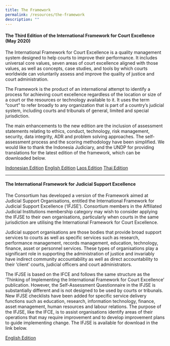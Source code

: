 ```yaml
---
title: The Framework
permalink: /resources/the-framework
description: ""
---
```

#### **The Third Edition of the International Framework for Court Excellence (May 2020)**

The International Framework for Court Excellence is a quality management system designed to help courts to improve their performance. It includes universal core values, seven areas of court excellence aligned with those values, as well as concepts, case studies, and tools by which courts worldwide can voluntarily assess and improve the quality of justice and court administration. 

 The Framework is the product of an international attempt to identify a process for achieving court excellence regardless of the location or size of a court or the resources or technology available to it. It uses the term “court” to refer broadly to any organization that is part of a country’s judicial system, including courts and tribunals of general, limited and special jurisdiction. 

The main enhancements to the new edition are the inclusion of assessment statements relating to ethics, conduct, technology, risk management, security, data integrity, ADR and problem solving approaches. The self-assessment process and the scoring methodology have been simplified. We would like to thank  the Indonesia Judiciary, and the UNDP for providing translations for the latest edition of the framework, which can be downloaded below.


[Indonesian Edition](/files/ifce/Indonesian-International-Framework-3rd-Edition.pdf)
[English Edition](/files/ifce/English-International-Framework-3rd-Edition.pdf)
[Laos Edition](/files/ifce/Laos-International-Framework-3rd-Edition.pdf)
[Thai Edition](/files/ifce/Thai-International-Framework-3rd-Edition.pdf)

---

#### **The International Framework for Judicial Support Excellence**

The Consortium has developed a version of the Framework aimed at Judicial Support Organisations, entitled the International Framework for Judicial Support Excellence (‘IFJSE’). Consortium members in the Affiliated Judicial Institutions membership category may wish to consider applying the IFJSE to their own organisations, particularly when courts in the same jurisdiction are utilising the International Framework for Court Excellence. 

Judicial support organisations are those bodies that provide broad support services to courts as well as specific services such as research, performance management, records management, education, technology, finance, asset or personnel services. These types of organisations play a significant role in supporting the administration of justice and invariably have indirect community accountability as well as direct accountability to their ‘client’ courts, judicial officers and court administrators.

The IFJSE is based on the IFCE and follows the same structure as the ‘Thinking of Implementing the International Framework for Court Excellence’ publication. However, the Self-Assessment Questionnaire in the IFJSE is substantially different and is not designed to be used by courts or tribunals. New IFJSE checklists have been added for specific service delivery functions such as education, research, information technology, finance, asset management, human resources and labour relations. The purpose of the IFJSE, like the IFCE, is to assist organisations identify areas of their operations that may require improvement and to develop improvement plans to guide implementing change. The IFJSE is available for download in the link below.

[English Edition](/files/ifjse/International%20Framework%20for%20Judicial%20Support%20Excellence.pdf)